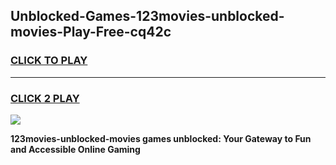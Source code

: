 
## Unblocked-Games-123movies-unblocked-movies-Play-Free-cq42c
<h3>
<a href="https://premium76.site?title=123movies-unblocked-movies&ref=19M">CLICK TO PLAY</a></h3>
<hr>

<h3>
<a href="https://premium76.site?title=123movies-unblocked-movies&ref=19M">CLICK 2 PLAY</a>
  
</h3>

<a href="https://premium76.site?title=123movies-unblocked-movies&ref=19M"><img src="https://clearcache.store/games.png"></a>


**123movies-unblocked-movies games unblocked: Your Gateway to Fun and Accessible Online Gaming**
